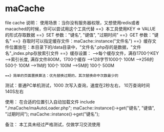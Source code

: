 # maCache
file cache
说明：
    使用场景：当你没有服务器权限，又想使用redis或者macached的时候，你可以尝试用这个工具代替
    ==》本工具使用KEY => VALUE的形式存取数据
    ==》SET 参数："键名", "键值", "过期时间"
    ==》GET 参数："键名"
    ==》存取时可以指定缓存文件：maCache::instance("文件名")
    ==》缓存文件位置放在：本目录下的/data目录中，"文件名".php存的是数据，"文件名"_index.php存放索引文件
    ==》缓存设置：
        -->每个缓存文件，满存1700个KEY
        -->索引长度, 满存文件800M，1700个缓存
        -->128字节1000个     100M
        -->256的  500个      100M
        -->1M的   100个      100M
        -->5M的   100个      500M

    ==》简单的页面置换算法：优先替换过期的，其次替换命中次数最少的

测试：普通PC单机测试，1000 次写入查询，速度在2秒左右， 10万查询时间140S左右

使用：
    在合适的位置引入自动加载文件
    include "./maCache/maAutoLoader.php";
    maCache::instance()->get("键名", "键值", "过期时间");
    maCache::instance()->get("键名");

备注：
    本工具未经过严格测试，仅做学习交流使用
